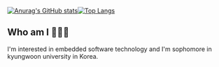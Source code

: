 [![Anurag's GitHub stats](https://github-readme-stats.vercel.app/api?username=HarryKito&theme=synthwave)](https://github.com/anuraghazra/github-readme-stats)[![Top Langs](https://github-readme-stats.vercel.app/api/top-langs/?username=HarryKito)](https://github.com/anuraghazra/github-readme-stats)


## Who am I 🤖🇰🇷

I'm interested in embedded software technology and I'm sophomore in kyungwoon university in Korea.

